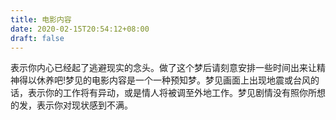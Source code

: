 ```yaml
---
title: 电影内容
date: 2020-02-15T20:54:12+08:00
draft: false
---
```


表示你内心已经起了逃避现实的念头。做了这个梦后请刻意安排一些时间出来让精神得以休养吧!梦见的电影内容是一个一种预知梦。梦见画面上出现地震或台风的话，表示你的工作将有异动，或是情人将被调至外地工作。梦见剧情没有照你所想的发，表示你对现状感到不满。
